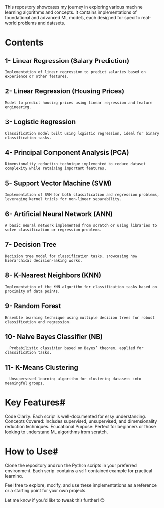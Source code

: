 This repository showcases my journey in exploring various machine learning algorithms and concepts. 
It contains implementations of foundational and advanced ML models, each designed for specific real-world problems and datasets.

# Contents
## 1- Linear Regression (Salary Prediction)
    Implementation of linear regression to predict salaries based on experience or other features.
## 2- Linear Regression (Housing Prices)
    Model to predict housing prices using linear regression and feature engineering.
## 3- Logistic Regression
    Classification model built using logistic regression, ideal for binary classification tasks.
## 4- Principal Component Analysis (PCA)
    Dimensionality reduction technique implemented to reduce dataset complexity while retaining important features.
## 5- Support Vector Machine (SVM)
    Implementation of SVM for both classification and regression problems, leveraging kernel tricks for non-linear separability.
## 6- Artificial Neural Network (ANN)
    A basic neural network implemented from scratch or using libraries to solve classification or regression problems.
## 7- Decision Tree
    Decision tree model for classification tasks, showcasing how hierarchical decision-making works.
## 8- K-Nearest Neighbors (KNN)
    Implementation of the KNN algorithm for classification tasks based on proximity of data points.
## 9- Random Forest
    Ensemble learning technique using multiple decision trees for robust classification and regression.
## 10- Naive Bayes Classifier (NB)
      Probabilistic classifier based on Bayes’ theorem, applied for classification tasks.
## 11- K-Means Clustering
      Unsupervised learning algorithm for clustering datasets into meaningful groups.

# Key Features#
  Code Clarity: Each script is well-documented for easy understanding.
  Concepts Covered: Includes supervised, unsupervised, and dimensionality reduction techniques.
  Educational Purpose: Perfect for beginners or those looking to understand ML algorithms from scratch.
# How to Use#
  Clone the repository and run the Python scripts in your preferred environment. Each script contains a self-contained example for practical learning.

Feel free to explore, modify, and use these implementations as a reference or a starting point for your own projects.

Let me know if you'd like to tweak this further! 😊
